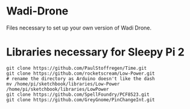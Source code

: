 # Wadi-Drone
Files necessary to set up your own version of Wadi Drone. 


# Libraries necessary for Sleepy Pi 2
    git clone https://github.com/PaulStoffregen/Time.git
    git clone https://github.com/rocketscream/Low-Power.git
    # rename the directory as Arduino doesn't like the dash
    mv /home/pi/sketchbook/libraries/Low-Power /home/pi/sketchbook/libraries/LowPower
    git clone https://github.com/SpellFoundry/PCF8523.git
    git clone https://github.com/GreyGnome/PinChangeInt.git

